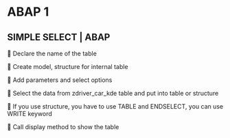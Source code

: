 # ABAP 1

## SIMPLE SELECT | ABAP 

🦋 Declare the name of the table

🦋 Create model, structure for internal table

🦋 Add parameters and select options

🦋 Select the data from zdriver_car_kde table and put into table or structure

🦋 If you use structure, you have to use TABLE and ENDSELECT, you can use WRITE keyword

🦋 Call display method to show the table

